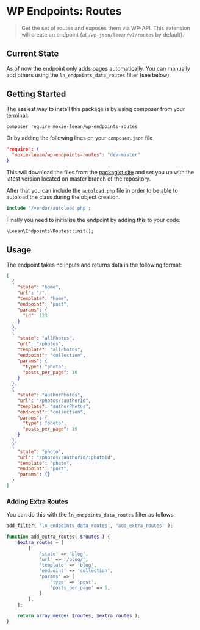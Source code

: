 # WP Endpoints: Routes

> Get the set of routes and exposes them via WP-API. This extension will create an endpoint (at ```/wp-json/leean/v1/routes``` by default).

## Current State

As of now the endpoint only adds pages automatically. You can manually add others using the ```ln_endpoints_data_routes``` filter (see below).

## Getting Started

The easiest way to install this package is by using composer from your terminal:

```bash
composer require moxie-leean/wp-endpoints-routes
```

Or by adding the following lines on your `composer.json` file

```json
"require": {
  "moxie-leean/wp-endpoints-routes": "dev-master"
}
```

This will download the files from the [packagist site](https://packagist.org/packages/moxie-leean/wp-endpoints-routes) 
and set you up with the latest version located on master branch of the repository. 

After that you can include the `autoload.php` file in order to
be able to autoload the class during the object creation.

```php
include '/vendor/autoload.php';
```

Finally you need to initialise the endpoint by adding this to your code:

```php
\Leean\Endpoints\Routes::init();
```

## Usage

The endpoint takes no inputs and returns data in the following format:

```json
[
  {
    "state": "home",
    "url": "/",
    "template": "home",
    "endpoint": "post",
    "params": {
      "id": 123
    }
  },
  {
    "state": "allPhotos",
    "url": "/photos",
    "template": "allPhotos",
    "endpoint": "collection",
    "params": {
      "type": "photo",
      "posts_per_page": 10
    }
  },
  {
    "state": "authorPhotos",
    "url": "/photos/:authorId",
    "template": "authorPhotos",
    "endpoint": "collection",
    "params": {
      "type": "photo",
      "posts_per_page": 10
    }
  },
  {
    "state": "photo",
    "url": "/photos/:authorId/:photoId",
    "template": "photo",
    "endpoint": "post",
    "params": {}
  }
]
```

### Adding Extra Routes

You can do this with the ```ln_endpoints_data_routes``` filter as follows:

```php
add_filter( 'ln_endpoints_data_routes', 'add_extra_routes' );

function add_extra_routes( $routes ) {
    $extra_routes = [
        [
            'state' => 'blog',
            'url' => '/blog/',
            'template' => 'blog',
            'endpoint' => 'collection',
            'params' => [
                'type' => 'post',
                'posts_per_page' => 5,
            ]
        ],
    ];

    return array_merge( $routes, $extra_routes );
}
```
